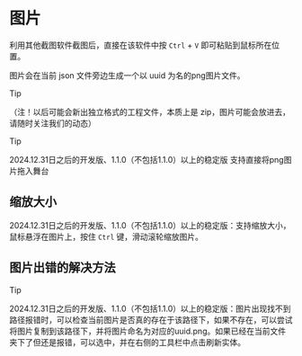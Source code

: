# 图片

利用其他截图软件截图后，直接在该软件中按 `Ctrl` + `V` 即可粘贴到鼠标所在位置。

图片会在当前 json 文件旁边生成一个以 uuid 为名的png图片文件。

> [!TIP]
> （注！以后可能会新出独立格式的工程文件，本质上是 zip，图片可能会放进去，请随时关注我们的动态）

> [!TIP]
> 2024.12.31日之后的开发版、1.1.0（不包括1.1.0）以上的稳定版 支持直接将png图片拖入舞台

## 缩放大小

2024.12.31日之后的开发版、1.1.0（不包括1.1.0）以上的稳定版：支持缩放大小，鼠标悬浮在图片上，按住 `Ctrl` 键，滑动滚轮缩放图片。

## 图片出错的解决方法

> [!TIP]
> 2024.12.31日之后的开发版、1.1.0（不包括1.1.0）以上的稳定版：图片出现找不到路径报错时，可以检查当前图片是否真的存在于该路径下，如果不存在，可以尝试将图片复制到该路径下，并将图片命名为对应的uuid.png。如果已经在当前文件夹下了但还是报错，可以选中，并在右侧的工具栏中点击刷新实体。
